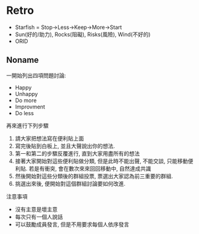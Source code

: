 Retro
=====

* Starfish = Stop->Less->Keep->More->Start
* Sun(好的/助力), Rocks(阻礙), Risks(風險), Wind(不好的)
* ORID

Noname
------

一開始列出四項問題討論:

* Happy
* Unhappy
* Do more
* Improvment
* Do less

再來進行下列步驟

1. 請大家把想法寫在便利貼上面
2. 寫完後貼到白板上, 並且大聲說出你的想法.
3. 第一和第二的步驟反覆進行, 直到大家用盡所有的想法
4. 接著大家開始對這些便利貼做分類, 但是此時不能出聲, 不能交談, 只能移動便利貼. 若是有衝突, 會在數次來來回回移動中, 自然達成共識
5. 然後開始對這些分類後的群組投票, 票選出大家認為前三重要的群組.
6. 挑選出來後, 便開始對這個群組討論要如何改進. 

注意事項

* 沒有主意是壞主意
* 每次只有一個人說話
* 可以鼓勵成員發言, 但是不用要求每個人依序發言
